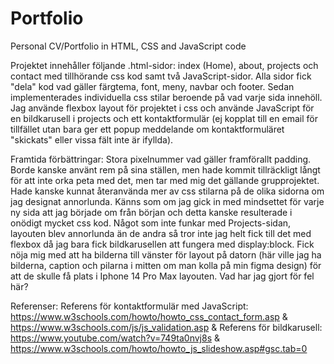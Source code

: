 # Portfolio
Personal CV/Portfolio in HTML, CSS and JavaScript code

Projektet innehåller följande .html-sidor: index (Home), about, projects och contact med tillhörande css kod samt två JavaScript-sidor. Alla sidor fick "dela" kod vad gäller färgtema, font, meny, navbar och footer. Sedan implementerades individuella css stilar beroende på vad varje sida innehöll. Jag använde flexbox layout för projektet i css och använde JavaScript för en bildkarusell i projects och ett kontaktformulär (ej kopplat till en email för tillfället utan bara ger ett popup meddelande om kontaktformuläret "skickats" eller vissa fält inte är ifyllda). 

Framtida förbättringar: Stora pixelnummer vad gäller framförallt padding. Borde kanske använt rem på sina ställen, men hade kommit tillräckligt långt för att inte orka peta med det, men tar med mig det gällande grupprojektet. Hade kanske kunnat återanvända mer av css stilarna på de olika sidorna om jag designat annorlunda. 
Känns som om jag gick in med mindsettet för varje ny sida att jag började om från början och detta kanske resulterade i onödigt mycket css kod. 
Något som inte funkar med Projects-sidan, layouten blev annorlunda än de andra så tror inte jag helt fick till det med flexbox då jag bara fick bildkarusellen att fungera med display:block. Fick nöja mig med att ha bilderna till vänster för layout på datorn (här ville jag ha bilderna, caption och pilarna i mitten om man kolla på min figma design) för att de skulle få plats i Iphone 14 Pro Max layouten. Vad har jag gjort för fel här?

Referenser: 
Referens för kontaktformulär med JavaScript: https://www.w3schools.com/howto/howto_css_contact_form.asp & https://www.w3schools.com/js/js_validation.asp & 
Referens för bildkarusell: https://www.youtube.com/watch?v=749ta0nvj8s & https://www.w3schools.com/howto/howto_js_slideshow.asp#gsc.tab=0
